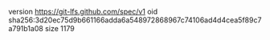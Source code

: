 version https://git-lfs.github.com/spec/v1
oid sha256:3d20ec75d9b661166adda6a548972868967c74106ad4d4cea5f89c7a791b1a08
size 1179
